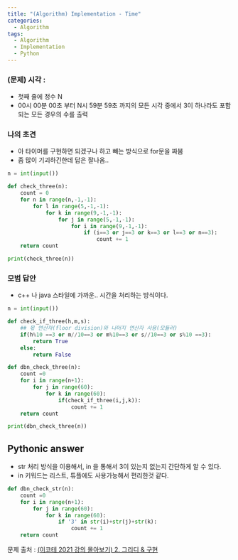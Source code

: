 ```yaml
---
title: "(Algorithm) Implementation - Time"
categories:
  - Algorithm
tags:
  - Algorithm
  - Implementation
  - Python
---
```


### **(문제) 시각 :**
- 첫째 줄에 정수 N
- 00시 00분 00초 부터 N시 59분 59초 까지의 모든 시각 중에서 3이 하나라도 포함되는 모든 경우의 수를 출력

### 나의 초견
- 아 타이머를 구현하면 되겠구나 하고 빼는 방식으로 for문을 짜봄
- 좀 많이 기괴하긴한데 답은 잘나옴..

```python 
n = int(input())

def check_three(n):
    count = 0
    for n in range(n,-1,-1):
        for l in range(5,-1,-1):
            for k in range(9,-1,-1):
                for j in range(5,-1,-1):
                    for i in range(9,-1,-1):
                        if (i==3 or j==3 or k==3 or l==3 or n==3):
                            count += 1
    return count

print(check_three(n))
```

### 모범 답안
- c++ 나 java 스타일에 가까운.. 시간을 처리하는 방식이다.

```python
n = int(input())

def check_if_three(h,m,s):
    ## 몫 연산자(floor division)와 나머지 연산자 사용(모듈러)
    if(h%10 ==3 or m//10==3 or m%10==3 or s//10==3 or s%10 ==3):
        return True
    else:
        return False

def dbn_check_three(n):
    count =0
    for i in range(n+1):
        for j in range(60):
            for k in range(60):
                if(check_if_three(i,j,k)):
                    count += 1
    return count

print(dbn_check_three(n))
```

## Pythonic answer
- str 처리 방식을 이용해서, in 을 통해서 3이 있는지 없는지 간단하게 알 수 있다.
- in 키워드는 리스트, 튜플에도 사용가능해서 편리한것 같다.

```python
def dbn_check_str(n):
    count =0
    for i in range(n+1):
        for j in range(60):
            for k in range(60):
                if '3' in str(i)+str(j)+str(k):
                    count += 1
    return count
```

문제 출처 : [(이코테 2021 강의 몰아보기) 2. 그리디 & 구현](https://youtu.be/2zjoKjt97vQ?si=CcJzV6PhIw2xKbab&t=2253)
